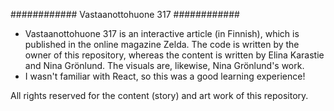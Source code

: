 ############ Vastaanottohuone 317 ############

- Vastaanottohuone 317 is an interactive article (in Finnish), which is published in the online magazine Zelda. The code is written by the owner of this repository, whereas the content is written by Elina Karastie and Nina Grönlund. The visuals are, likewise, Nina Grönlund's work.
- I wasn't familiar with React, so this was a good learning experience!

All rights reserved for the content (story) and art work of this repository.
